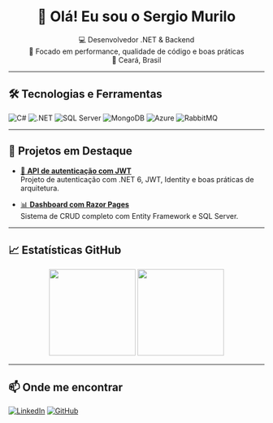 <h1 align="center">👋 Olá! Eu sou o Sergio Murilo</h1>

<p align="center">
  💻 Desenvolvedor .NET & Backend <br>
  🚀 Focado em performance, qualidade de código e boas práticas <br>
  📍 Ceará, Brasil
</p>

---

## 🛠️ Tecnologias e Ferramentas

![C#](https://img.shields.io/badge/C%23-%23239120?style=for-the-badge&logo=c-sharp&logoColor=white)
![.NET](https://img.shields.io/badge/.NET-512BD4?style=for-the-badge&logo=dotnet&logoColor=white)
![SQL Server](https://img.shields.io/badge/SQL%20Server-CC2927?style=for-the-badge&logo=microsoftsqlserver&logoColor=white)
![MongoDB](https://img.shields.io/badge/MongoDB-47A248?style=for-the-badge&logo=mongodb&logoColor=white)
![Azure](https://img.shields.io/badge/Azure-0078D4?style=for-the-badge&logo=microsoftazure&logoColor=white)
![RabbitMQ](https://img.shields.io/badge/RabbitMQ-FF6600?style=for-the-badge&logo=rabbitmq&logoColor=white)

---

## 📌 Projetos em Destaque

- [🔐 **API de autenticação com JWT**](https://github.com/muliro2/NomeDoProjeto)  
  Projeto de autenticação com .NET 6, JWT, Identity e boas práticas de arquitetura.

- [📊 **Dashboard com Razor Pages**](https://github.com/muliro2/NomeDoProjeto)  
  Sistema de CRUD completo com Entity Framework e SQL Server.

---

## 📈 Estatísticas GitHub

<p align="center">
  <img height="170em" src="https://github-readme-stats.vercel.app/api?username=muliro2&show_icons=true&theme=tokyonight" />
  <img height="170em" src="https://github-readme-stats.vercel.app/api/top-langs/?username=muliro2&layout=compact&theme=tokyonight"/>
</p>

---

## 📫 Onde me encontrar

[![LinkedIn](https://img.shields.io/badge/-LinkedIn-blue?style=flat-square&logo=Linkedin&logoColor=white&link=https://www.linkedin.com/in/sergiopascoal/)](https://www.linkedin.com/in/sergiopascoal/)
[![GitHub](https://img.shields.io/badge/-GitHub-181717?style=flat-square&logo=github&logoColor=white)](https://github.com/muliro2)
